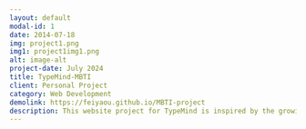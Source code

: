 ```yaml
---
layout: default
modal-id: 1
date: 2014-07-18
img: project1.png
img1: project1img1.png
alt: image-alt
project-date: July 2024
title: TypeMind-MBTI
client: Personal Project
category: Web Development
demolink: https://feiyaou.github.io/MBTI-project
description: This website project for TypeMind is inspired by the growing popularity of the MBTI in both professional settings and everyday life. The site is divided into four sections, including a simple game, an introduction to fundamental MBTI concepts, four videos exploring the topic, and a survey to gather user opinions on MBTI. This project serves as a practical exercise in responsive design, as well as in fundamental JavaScript and HTML skills.
---
```

